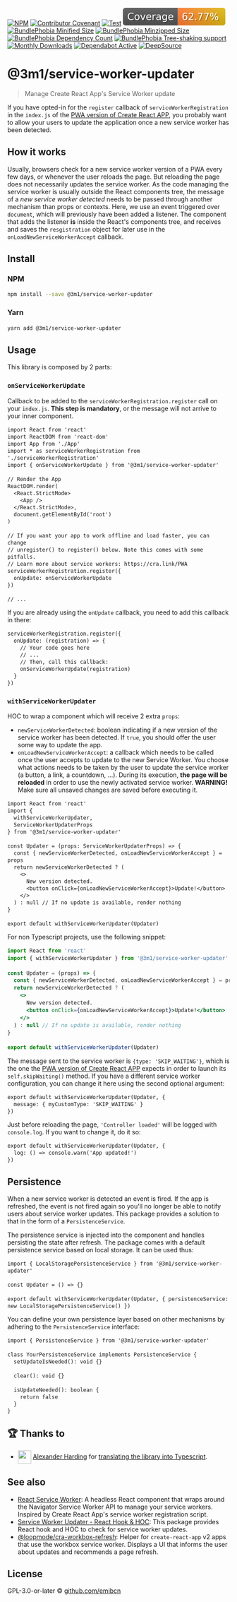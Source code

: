 [![NPM](https://img.shields.io/npm/v/@3m1/service-worker-updater.svg)](https://www.npmjs.com/package/@3m1/service-worker-updater)
[![Contributor Covenant](https://img.shields.io/badge/Contributor%20Covenant-v2.0%20adopted-ff69b4.svg)](https://github.com/emibcn/service-worker-updater/blob/main/CODE_OF_CONDUCT.md)
[![Test](https://github.com/emibcn/service-worker-updater/actions/workflows/test.js.yml/badge.svg)](https://github.com/emibcn/service-worker-updater/actions/workflows/test.js.yml)
[![Coverage](https://raw.githubusercontent.com/emibcn/service-worker-updater/badges/main/test-coverage.svg)](https://github.com/emibcn/service-worker-updater/actions/workflows/test.js.yml)
[![BundlePhobia Minified Size](https://badgen.net/bundlephobia/min/@3m1/service-worker-updater)](https://bundlephobia.com/result?p=@3m1/service-worker-updater)
[![BundlePhobia Minzipped Size](https://badgen.net/bundlephobia/minzip/@3m1/service-worker-updater)](https://bundlephobia.com/result?p=@3m1/service-worker-updater)
[![BundlePhobia Dependency Count](https://badgen.net/bundlephobia/dependency-count/@3m1/service-worker-updater)](https://bundlephobia.com/result?p=@3m1/service-worker-updater)
[![BundlePhobia Tree-shaking support](https://badgen.net/bundlephobia/tree-shaking/@3m1/service-worker-updater)](https://bundlephobia.com/result?p=@3m1/service-worker-updater)
[![Monthly Downloads](https://badgen.net/npm/dm/@3m1/service-worker-updater)](https://www.npmjs.com/package/@3m1/service-worker-updater)
[![Dependabot Active](https://badgen.net/github/dependabot/emibcn/service-worker-updater)](https://github.com/emibcn/service-worker-updater/blob/main/.github/dependabot.yml)
[![DeepSource](https://deepsource.io/gh/emibcn/service-worker-updater.svg/?label=active+issues&show_trend=true&token=lpel9ySTZydoTIbv0WGSfgOc)](https://deepsource.io/gh/emibcn/service-worker-updater/?ref=repository-badge)

# @3m1/service-worker-updater

> Manage Create React App's Service Worker update

If you have opted-in for the `register` callback of `serviceWorkerRegistration` in the `index.js` of the [PWA version of Create React APP](https://create-react-app.dev/docs/making-a-progressive-web-app/), you probably want to allow your users to update the application once a new service worker has been detected.

## How it works

Usually, browsers check for a new service worker version of a PWA every few days, or whenever the user reloads the page. But reloading the page does not necessarily updates the service worker. As the code managing the service worker is usually outside the React components tree, the message of a _new service worker detected_ needs to be passed through another mechanism than props or contexts. Here, we use an event triggered over `document`, which will previously have been added a listener. The component that adds the listener **is** inside the React's components tree, and receives and saves the `resgistration` object for later use in the `onLoadNewServiceWorkerAccept` callback.

## Install

### NPM

```bash
npm install --save @3m1/service-worker-updater
```

### Yarn

```bash
yarn add @3m1/service-worker-updater
```

## Usage

This library is composed by 2 parts:

### `onServiceWorkerUpdate`

Callback to be added to the `serviceWorkerRegistration.register` call on your `index.js`. **This step is mandatory**, or the message will not arrive to your inner component.

```tsx
import React from 'react'
import ReactDOM from 'react-dom'
import App from './App'
import * as serviceWorkerRegistration from './serviceWorkerRegistration'
import { onServiceWorkerUpdate } from '@3m1/service-worker-updater'

// Render the App
ReactDOM.render(
  <React.StrictMode>
    <App />
  </React.StrictMode>,
  document.getElementById('root')
)

// If you want your app to work offline and load faster, you can change
// unregister() to register() below. Note this comes with some pitfalls.
// Learn more about service workers: https://cra.link/PWA
serviceWorkerRegistration.register({
  onUpdate: onServiceWorkerUpdate
})

// ...
```

If you are already using the `onUpdate` callback, you need to add this callback in there:

```tsx
serviceWorkerRegistration.register({
  onUpdate: (registration) => {
    // Your code goes here
    // ...
    // Then, call this callback:
    onServiceWorkerUpdate(registration)
  }
})
```

### `withServiceWorkerUpdater`

HOC to wrap a component which will receive 2 extra `props`:

- `newServiceWorkerDetected`: boolean indicating if a new version of the service worker has been detected. If `true`, you should offer the user some way to update the app.
- `onLoadNewServiceWorkerAccept`: a callback which needs to be called once the user accepts to update to the new Service Worker. You choose what actions needs to be taken by the user to update the service worker (a button, a link, a countdown, ...). During its execution, **the page will be reloaded** in order to use the newly activated service worker. **WARNING!** Make sure all unsaved changes are saved before executing it.

```tsx
import React from 'react'
import {
  withServiceWorkerUpdater,
  ServiceWorkerUpdaterProps
} from '@3m1/service-worker-updater'

const Updater = (props: ServiceWorkerUpdaterProps) => {
  const { newServiceWorkerDetected, onLoadNewServiceWorkerAccept } = props
  return newServiceWorkerDetected ? (
    <>
      New version detected.
      <button onClick={onLoadNewServiceWorkerAccept}>Update!</button>
    </>
  ) : null // If no update is available, render nothing
}

export default withServiceWorkerUpdater(Updater)
```

For non Typescript projects, use the following snippet:

```jsx
import React from 'react'
import { withServiceWorkerUpdater } from '@3m1/service-worker-updater'

const Updater = (props) => {
  const { newServiceWorkerDetected, onLoadNewServiceWorkerAccept } = props
  return newServiceWorkerDetected ? (
    <>
      New version detected.
      <button onClick={onLoadNewServiceWorkerAccept}>Update!</button>
    </>
  ) : null // If no update is available, render nothing
}

export default withServiceWorkerUpdater(Updater)
```

The message sent to the service worker is `{type: 'SKIP_WAITING'}`, which is the one the [PWA version of Create React APP](https://create-react-app.dev/docs/making-a-progressive-web-app/) expects in order to launch its `self.skipWaiting()` method. If you have a different service worker configuration, you can change it here using the second optional argument:

```tsx
export default withServiceWorkerUpdater(Updater, {
  message: { myCustomType: 'SKIP_WAITING' }
})
```

Just before reloading the page, `'Controller loaded'` will be logged with `console.log`. If you want to change it, do it so:

```tsx
export default withServiceWorkerUpdater(Updater, {
  log: () => console.warn('App updated!')
})
```

## Persistence

When a new service worker is detected an event is fired. If the app is refreshed, the event is not fired again so you'll no longer be able to notify users about service worker updates. This package provides a solution to that in the form of a `PersistenceService`.

The persistence service is injected into the component and handles persisting the state after refresh. The package comes with a default persistence service based on local storage. It can be used thus:

```
import { LocalStoragePersistenceService } from '@3m1/service-worker-updater'

const Updater = () => {}

export default withServiceWorkerUpdater(Updater, { persistenceService: new LocalStoragePersistenceService() })
```

You can define your own persistence layer based on other mechanisms by adhering to the `PersistenceService` interface:

```
import { PersistenceService } from '@3m1/service-worker-updater'

class YourPersistenceService implements PersistenceService {
  setUpdateIsNeeded(): void {}

  clear(): void {}

  isUpdateNeeded(): boolean {
    return false
  }
}
```

## :trophy: Thanks to

- [<img align="center" width="30px" height="30px" src="https://avatars.githubusercontent.com/u/2166114?s=40&v=4" />](https://github.com/aeharding) [Alexander Harding](https://github.com/aeharding) for [translating the library into Typescript](https://github.com/emibcn/service-worker-updater/pull/55).

## See also

- [React Service Worker](https://www.npmjs.com/package/@medipass/react-service-worker): A headless React component that wraps around the Navigator Service Worker API to manage your service workers. Inspired by Create React App's service worker registration script.
- [Service Worker Updater - React Hook & HOC](https://www.npmjs.com/package/service-worker-updater): This package provides React hook and HOC to check for service worker updates.
- [@loopmode/cra-workbox-refresh](https://www.npmjs.com/package/@loopmode/cra-workbox-refresh): Helper for `create-react-app` v2 apps that use the workbox service worker. Displays a UI that informs the user about updates and recommends a page refresh.

## License

GPL-3.0-or-later © [github.com/emibcn](https://github.com/github.com/emibcn)
